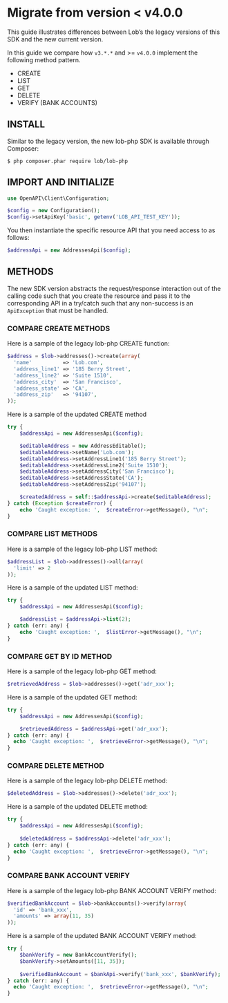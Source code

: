 # Migrate from version < v4.0.0

This guide illustrates differences between Lob’s the legacy versions of this SDK and the new current version.

In this guide we compare how `v3.*.*` and >= `v4.0.0` implement the following method pattern.

- CREATE
- LIST
- GET
- DELETE
- VERIFY (BANK ACCOUNTS)

## INSTALL

Similar to the legacy version, the new lob-php SDK is available through Composer:

```
$ php composer.phar require lob/lob-php
```

## IMPORT AND INITIALIZE


```php
use OpenAPI\Client\Configuration;

$config = new Configuration();
$config->setApiKey('basic', getenv('LOB_API_TEST_KEY'));
```
You then instantiate the specific resource API that you need access to as follows:

```php
$addressApi = new AddressesApi($config);
```

## METHODS

The new SDK version abstracts the request/response interaction out of the calling code such that you create the resource and pass it to the corresponding API in a try/catch such that any non-success is an `ApiException` that must be handled.

### COMPARE CREATE METHODS

Here is a sample of the legacy lob-php CREATE function:

```php
$address = $lob->addresses()->create(array(
  'name'          => 'Lob.com',
  'address_line1' => '185 Berry Street',
  'address_line2' => 'Suite 1510',
  'address_city'  => 'San Francisco',
  'address_state' => 'CA',
  'address_zip'   => '94107',
));
```

Here is a sample of the updated CREATE method

```php
try {
    $addressApi = new AddressesApi($config);

    $editableAddress = new AddressEditable();
    $editableAddress->setName('Lob.com');
    $editableAddress->setAddressLine1('185 Berry Street');
    $editableAddress->setAddressLine2('Suite 1510');
    $editableAddress->setAddressCity('San Francisco');
    $editableAddress->setAddressState('CA');
    $editableAddress->setAddressZip('94107');

    $createdAddress = self::$addressApi->create($editableAddress);
} catch (Exception $createError) {
    echo 'Caught exception: ',  $createError->getMessage(), "\n";
}
```

### COMPARE LIST METHODS

Here is a sample of the legacy lob-php LIST method:

```php
$addressList = $lob->addresses()->all(array(
  'limit' => 2
));
```

Here is a sample of the updated LIST method:

```php
try {
    $addressApi = new AddressesApi($config);

    $addressList = $addressApi->list(2);
} catch (err: any) {
    echo 'Caught exception: ',  $listError->getMessage(), "\n";
}
```

### COMPARE GET BY ID METHOD

Here is a sample of the legacy lob-php GET method:

```php
$retrievedAddress = $lob->addresses()->get('adr_xxx');
```

Here is a sample of the updated GET method:

```php
try {
    $addressApi = new AddressesApi($config);

    $retrievedAddress = $addressApi->get('adr_xxx');
} catch (err: any) {
  echo 'Caught exception: ',  $retrieveError->getMessage(), "\n";
}
```

### COMPARE DELETE METHOD

Here is a sample of the legacy lob-php DELETE method:

```php
$deletedAddress = $lob->addresses()->delete('adr_xxx');
```

Here is a sample of the updated DELETE method:

```php
try {
    $addressApi = new AddressesApi($config);
    
    $deletedAddress = $addressApi->delete('adr_xxx');
} catch (err: any) {
  echo 'Caught exception: ',  $retrieveError->getMessage(), "\n";
}
```

### COMPARE BANK ACCOUNT VERIFY

Here is a sample of the legacy lob-php BANK ACCOUNT VERIFY method:

```php
$verifiedBankAccount = $lob->bankAccounts()->verify(array(
  'id' => 'bank_xxx',
  'amounts' => array(11, 35)
));
```

Here is a sample of the updated BANK ACCOUNT VERIFY method:

```php
try {
    $bankVerify = new BankAccountVerify();
    $bankVerify->setAmounts([11, 35]);
    
    $verifiedBankAccount = $bankApi->verify('bank_xxx', $bankVerify);
} catch (err: any) {
  echo 'Caught exception: ',  $retrieveError->getMessage(), "\n";
}
```

